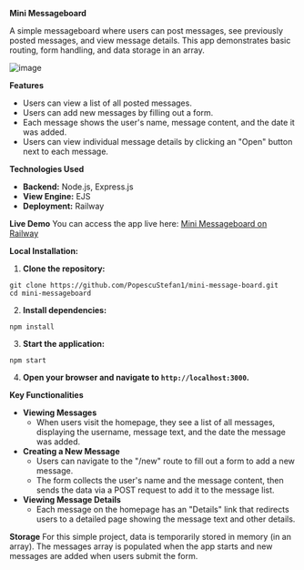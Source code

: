 **Mini Messageboard**

A simple messageboard where users can post messages, see previously posted messages, and view message details. This app demonstrates basic routing, form handling, and data storage in an array.

![image](https://github.com/user-attachments/assets/2a21e25b-aa23-4f94-a9b6-79b26a421b21)

**Features**
  - Users can view a list of all posted messages.
  - Users can add new messages by filling out a form.
  - Each message shows the user's name, message content, and the date it was added.
  - Users can view individual message details by clicking an "Open" button next to each message.

**Technologies Used**
  - **Backend:** Node.js, Express.js
  - **View Engine:** EJS
  - **Deployment:** Railway

**Live Demo**
You can access the app live here: [Mini Messageboard on Railway](https://mini-message-board-production-ecd3.up.railway.app/)

**Local Installation:**
1. **Clone the repository:**
```
git clone https://github.com/PopescuStefan1/mini-message-board.git
cd mini-messageboard
```

2. **Install dependencies:**
```
npm install
```

3. **Start the application:**
```
npm start
```
4. **Open your browser and navigate to ```http://localhost:3000```.**

**Key Functionalities**
  - **Viewing Messages**
    - When users visit the homepage, they see a list of all messages, displaying the username, message text, and the date the message was added.
  - **Creating a New Message**
    - Users can navigate to the "/new" route to fill out a form to add a new message.
    - The form collects the user's name and the message content, then sends the data via a POST request to add it to the message list.
  - **Viewing Message Details**
    - Each message on the homepage has an "Details" link that redirects users to a detailed page showing the message text and other details.
   
**Storage**
For this simple project, data is temporarily stored in memory (in an array). The messages array is populated when the app starts and new messages are added when users submit the form.
